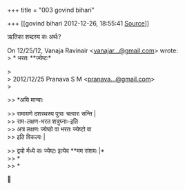 +++
title = "003 govind bihari"

+++
[[govind bihari	2012-12-26, 18:55:41 [Source](https://groups.google.com/g/bvparishat/c/gGsO_J-ZyoE)]]



ऋतिका शब्दस्य कः अर्थः?

On 12/25/12, Vanaja Ravinair \<[vanajar...@gmail.com]()\> wrote:  
\> \* भरतः \*\*ज्येष्टः\*

  
\>  
\> 2012/12/25 Pranava S M \<[pranava...@gmail.com]()\>  
\>  

\>\> \*अयि मान्याः

  
\>\> रामायणे दशरथस्य पुत्राः चत्वारः सन्ति \|  
\>\> राम-लक्षण-भरत शत्रुघ्नाः-इति  
\>\> अत्र लक्षणः ज्येष्ठो वा भरतः ज्येष्टो वा  
\>\> इति विकल्पः \|  

\>\> द्वयो र्मध्ये कः ज्येष्टः इत्येव \*\*मम संशयः \|\*  
\>\> \*  
\>\> \*  



